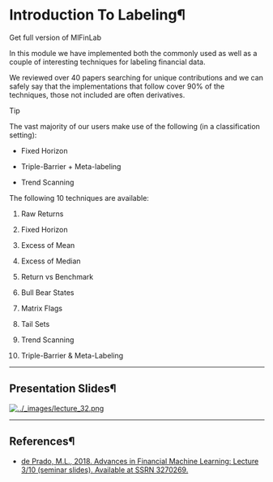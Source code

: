 # Introduction To Labeling¶

Get full version of MlFinLab

  

  

In this module we have implemented both the commonly used as well as a couple
of interesting techniques for labeling financial data.

We reviewed over 40 papers searching for unique contributions and we can
safely say that the implementations that follow cover 90% of the techniques,
those not included are often derivatives.

Tip

The vast majority of our users make use of the following (in a classification
setting):

  * Fixed Horizon

  * Triple-Barrier + Meta-labeling

  * Trend Scanning

The following 10 techniques are available:

    

  1. Raw Returns

  2. Fixed Horizon

  3. Excess of Mean

  4. Excess of Median

  5. Return vs Benchmark

  6. Bull Bear States

  7. Matrix Flags

  8. Tail Sets

  9. Trend Scanning

  10. Triple-Barrier & Meta-Labeling

* * *

## Presentation Slides¶

[![../_images/lecture_32.png](../_images/lecture_32.png)](https://papers.ssrn.com/sol3/papers.cfm?abstract_id=3257419)

  

* * *

## References¶

  * [de Prado, M.L., 2018. Advances in Financial Machine Learning: Lecture 3/10 (seminar slides). Available at SSRN 3270269.](https://papers.ssrn.com/sol3/papers.cfm?abstract_id=3257419)

